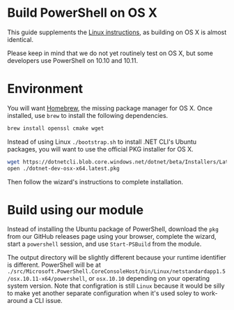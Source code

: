 Build PowerShell on OS X
========================

This guide supplements the [Linux instructions](./linux.md), as
building on OS X is almost identical.

Please keep in mind that we do not yet routinely test on OS X, but
some developers use PowerShell on 10.10 and 10.11.

Environment
===========

You will want [Homebrew](http://brew.sh/), the missing package manager
for OS X. Once installed, use `brew` to install the following
dependencies.

```sh
brew install openssl cmake wget
```

Instead of using Linux `./bootstrap.sh` to install .NET CLI's Ubuntu
packages, you will want to use the official PKG installer for OS X.

```sh
wget https://dotnetcli.blob.core.windows.net/dotnet/beta/Installers/Latest/dotnet-dev-osx-x64.latest.pkg
open ./dotnet-dev-osx-x64.latest.pkg
```

Then follow the wizard's instructions to complete installation.

Build using our module
======================

Instead of installing the Ubuntu package of PowerShell, download the
`pkg` from our GitHub releases page using your browser, complete the
wizard, start a `powershell` session, and use `Start-PSBuild` from the
module.

The output directory will be slightly different because your runtime
identifier is different. PowerShell will be at
`./src/Microsoft.PowerShell.CoreConsoleHost/bin/Linux/netstandardapp1.5/osx.10.11-x64/powershell`,
or `osx.10.10` depending on your operating system version. Note that
configration is still `Linux` because it would be silly to make yet
another separate configuration when it's used soley to work-around a
CLI issue.
